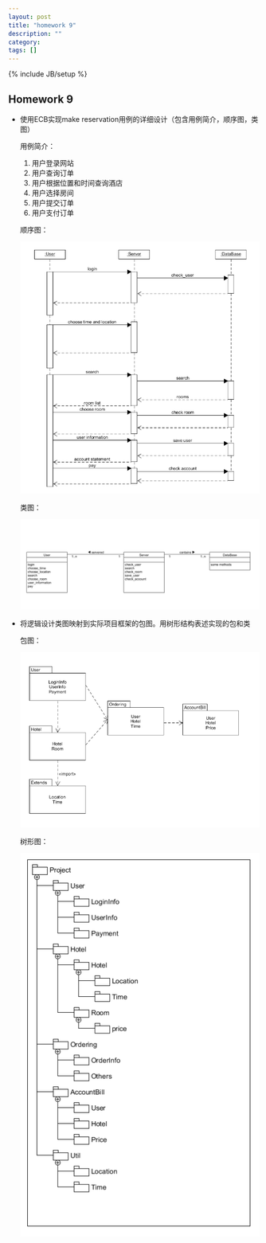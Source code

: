 ```yaml
---
layout: post
title: "homework 9"
description: ""
category: 
tags: []
---
```

{% include JB/setup %}

## Homework 9

- 使用ECB实现make reservation用例的详细设计（包含用例简介，顺序图，类图）

  用例简介：

  1. 用户登录网站
  2. 用户查询订单
  3. 用户根据位置和时间查询酒店
  4. 用户选择房间
  5. 用户提交订单
  6. 用户支付订单

  顺序图：

  ![](https://raw.githubusercontent.com/xiaxzh/xiaxzh.github.io/master/images/sequence.png)

  类图：

  ![](https://raw.githubusercontent.com/xiaxzh/xiaxzh.github.io/master/images/class.png)

- 将逻辑设计类图映射到实际项目框架的包图。用树形结构表述实现的包和类

  包图：

  ![](https://raw.githubusercontent.com/xiaxzh/xiaxzh.github.io/master/images/package.png)

  树形图：

  ![](https://raw.githubusercontent.com/xiaxzh/xiaxzh.github.io/master/images/tree.png)